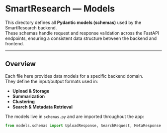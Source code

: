 # SmartResearch — Models

This directory defines all **Pydantic models (schemas)** used by the SmartResearch backend.  
These schemas handle request and response validation across the FastAPI endpoints, ensuring a consistent data structure between the backend and frontend.

---

## Overview

Each file here provides data models for a specific backend domain.  
They define the input/output formats used in:
- **Upload & Storage**
- **Summarization**
- **Clustering**
- **Search & Metadata Retrieval**

The models live in `schemas.py` and are imported throughout the app:
```python
from models.schemas import UploadResponse, SearchRequest, MetaResponse
